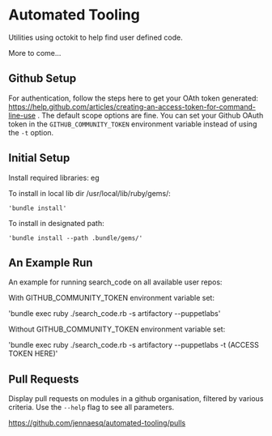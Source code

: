 Automated Tooling
====================
Utilities using octokit to help find user defined code.

More to come...

Github Setup
--------------

For authentication, follow the steps here to get your OAth token generated: https://help.github.com/articles/creating-an-access-token-for-command-line-use . The default scope options are fine.
You can set your Github OAuth token in the `GITHUB_COMMUNITY_TOKEN` environment variable instead of using the `-t` option.

Initial Setup
--------------

Install required libraries: eg

  To install in local lib dir /usr/local/lib/ruby/gems/:

    'bundle install'

  To install in designated path:

    'bundle install --path .bundle/gems/'

An Example Run
---------------

An example for running search_code on all available user repos:

With GITHUB_COMMUNITY_TOKEN environment variable set:

  'bundle exec ruby ./search_code.rb -s artifactory --puppetlabs'

Without GITHUB_COMMUNITY_TOKEN environment variable set:

  'bundle exec ruby ./search_code.rb -s artifactory --puppetlabs -t (ACCESS TOKEN HERE)'

Pull Requests
--------------

Display pull requests on modules in a github organisation, filtered by various
criteria. Use the `--help` flag to see all parameters.

https://github.com/jennaesq/automated-tooling/pulls
